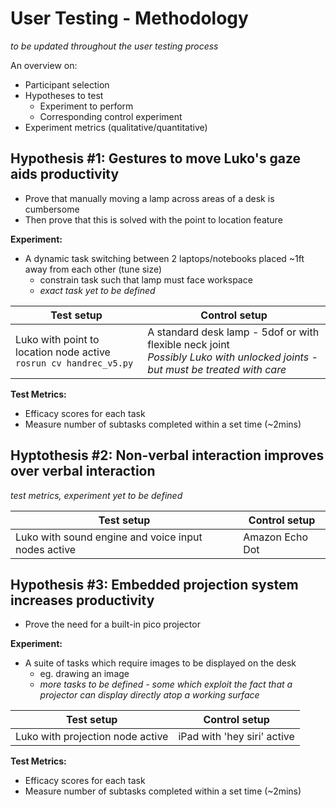 # User Testing - Methodology
*to be updated throughout the user testing process*

An overview on:
* Participant selection
* Hypotheses to test
  * Experiment to perform
  * Corresponding control experiment
* Experiment metrics (qualitative/quantitative)

## Hypothesis #1: Gestures to move Luko's gaze aids productivity
* Prove that manually moving a lamp across areas of a desk is cumbersome
* Then prove that this is solved with the point to location feature

**Experiment:**
* A dynamic task switching between 2 laptops/notebooks placed ~1ft away from each other (tune size)
	* constrain task such that lamp must face workspace
	* _exact task yet to be defined_

Test setup   | Control setup
------------ | -------------
Luko with point to location node active <br> `rosrun cv handrec_v5.py` <br>| A standard desk lamp - 5dof or with flexible neck joint <br> _Possibly Luko with unlocked joints - but must be treated with care_

**Test Metrics:**
* Efficacy scores for each task
* Measure number of subtasks completed within a set time (~2mins)

## Hyptothesis #2: Non-verbal interaction improves over verbal interaction
_test metrics, experiment yet to be defined_

Test setup   | Control setup
------------ | -------------
Luko with sound engine and voice input nodes active | Amazon Echo Dot

## Hypothesis #3: Embedded projection system increases productivity
* Prove the need for a built-in pico projector

**Experiment:**
* A suite of tasks which require images to be displayed on the desk
	* eg. drawing an image
	* _more tasks to be defined - some which exploit the fact that a projector can display directly atop a working surface_

Test setup   | Control setup
------------ | -------------
Luko with projection node active | iPad with 'hey siri' active


**Test Metrics:**
* Efficacy scores for each task
* Measure number of subtasks completed within a set time (~2mins)
